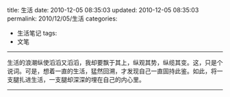 title: 生活
date: 2010-12-05 08:35:03
updated: 2010-12-05 08:35:03
permalink: 2010/12/05/生活
categories:
- 生活笔记
tags:
- 文笔

---

生活的浪潮纵使滔滔又滔滔，我却要飘于其上，纵观其势，纵缆其变。这，只是个说词。可是，想着一直的生活，猛然回溯，才发现自己一直固持此鉴。如此，将一支腿扎进生活，一支腿却深深的埋在自己的内心里。

---
